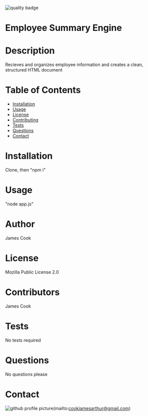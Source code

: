 
![quality badge](https://img.shields.io/badge/quality-4.125-brightgreen)
# Employee Summary Engine
# Description
Recieves and organizes employee information and creates a clean, structured HTML document
# Table of Contents
* [Installation](#Installation)
* [Usage](#Usage)
* [License](#License)
* [Contributing](#Contributing)
* [Tests](#Tests)
* [Questions](#Questions)
* [Contact](#Contact)
# Installation
Clone, then "npm i"
# Usage
"node app.js"
# Author
James Cook
# License
Mozilla Public License 2.0
# Contributors
James Cook
# Tests
No tests required
# Questions
No questions please
# Contact
![github profile picture](https://avatars.githubusercontent.com/jamescook98?s=100)(mailto:cookjamesarthur@gmail.com)
    
